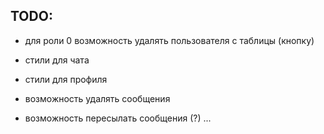 ## TODO:
* для роли 0 возможность удалять пользователя с таблицы (кнопку)
* стили для чата
* стили для профиля
* возможность удалять сообщения

* возможность пересылать сообщения (?)
...

